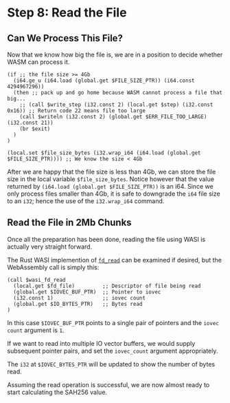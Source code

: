 # Step 8: Read the File

## Can We Process This File?

Now that we know how big the file is, we are in a position to decide whether WASM can process it.

```wat
(if ;; the file size >= 4Gb
  (i64.ge_u (i64.load (global.get $FILE_SIZE_PTR)) (i64.const 4294967296))
  (then ;; pack up and go home because WASM cannot process a file that big...
    ;; (call $write_step (i32.const 2) (local.get $step) (i32.const 0x16)) ;; Return code 22 means file too large
    (call $writeln (i32.const 2) (global.get $ERR_FILE_TOO_LARGE) (i32.const 21))
    (br $exit)
  )
)

(local.set $file_size_bytes (i32.wrap_i64 (i64.load (global.get $FILE_SIZE_PTR)))) ;; We know the size < 4Gb
```

After we are happy that the file size is less than 4Gb, we can store the file size in the local variable `$file_size_bytes`.
Notice however that the value returned by `(i64.load (global.get $FILE_SIZE_PTR))` is an i64.
Since we only process files smaller than 4Gb, it is safe to downgrade the `i64` file size to an `i32`; hence the use of the `i32.wrap_i64` command.

## Read the File in 2Mb Chunks

Once all the preparation has been done, reading the file using WASI is actually very straight forward.

The Rust WASI implemention of [`fd_read`](https://github.com/bytecodealliance/wasmtime/blob/06377eb08a649619cc8ac9a934cb3f119017f3ef/crates/wasi-preview1-component-adapter/src/lib.rs#L1210) can be examined if desired, but the WebAssembly call is simply this:

```wat
(call $wasi_fd_read
  (local.get $fd_file)         ;; Descriptor of file being read
  (global.get $IOVEC_BUF_PTR)  ;; Pointer to iovec
  (i32.const 1)                ;; iovec count
  (global.get $IO_BYTES_PTR)   ;; Bytes read
)
```

In this case `$IOVEC_BUF_PTR` points to a single pair of pointers and the `iovec count` argument is `1`.

If we want to read into multiple IO vector buffers, we would supply subsequent pointer pairs, and set the `iovec_count` argument appropriately.

The `i32` at `$IOVEC_BYTES_PTR` will be updated to show the number of bytes read.

Assuming the read operation is successful, we are now almost ready to start calculating the SAH256 value.
